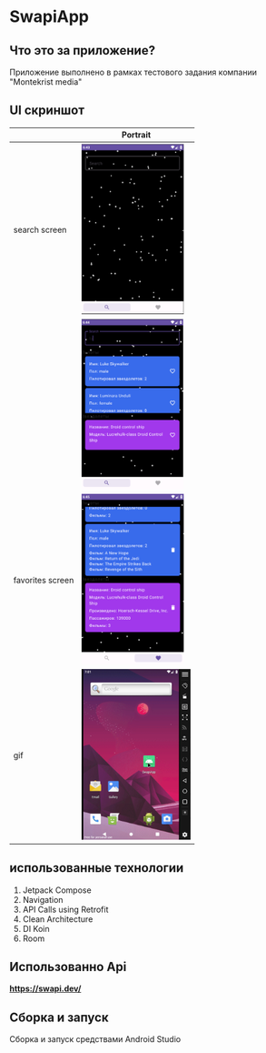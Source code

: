 # SwapiApp

## Что это за приложение?

Приложение выполнено в рамках тестового задания компании "Montekrist media"

## UI скриншот


|                  | Portrait                                    | 
|------------------|---------------------------------------------|
| search screen    | <img src="assets/screen1.png" height="300"> |                                                                       |
|                  | <img src="assets/screen2.png" height="300"> |                                                                       |
| favorites screen | <img src="assets/screen3.png" height="300"> |                                                                       |
| gif              | <img src="assets/review.gif"  height="300"> |                                                                       |

## использованные технологии

1. Jetpack Compose
2. Navigation
3. API Calls using Retrofit
4. Clean Architecture
5. DI Koin
6. Room 

## Использованно Api

**https://swapi.dev/**

## Сборка и запуск

Сборка и запуск средствами Android Studio



